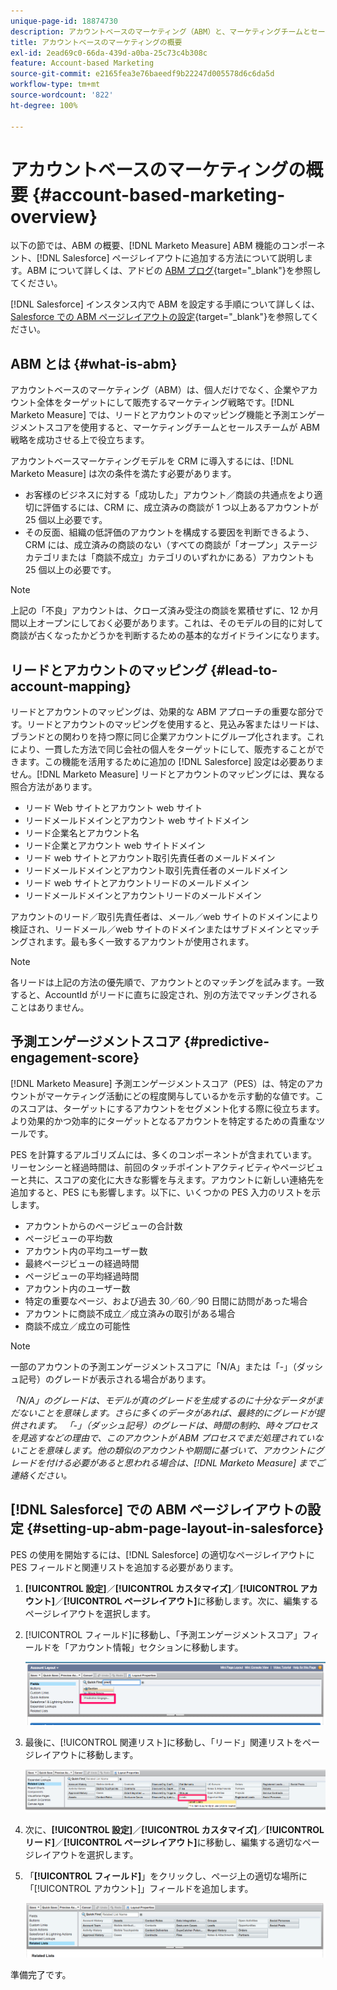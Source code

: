 ```yaml
---
unique-page-id: 18874730
description: アカウントベースのマーケティング（ABM）と、マーケティングチームとセールスチームが ABM 戦略を成功させるのに Adobe Marketo Measure がどのように役立つかについて説明します。
title: アカウントベースのマーケティングの概要
exl-id: 2ead69c0-66da-439d-a0ba-25c73c4b308c
feature: Account-based Marketing
source-git-commit: e2165fea3e76baeedf9b22247d005578d6c6da5d
workflow-type: tm+mt
source-wordcount: '822'
ht-degree: 100%

---
```


# アカウントベースのマーケティングの概要 {#account-based-marketing-overview}

以下の節では、ABM の概要、[!DNL Marketo Measure] ABM 機能のコンポーネント、[!DNL Salesforce] ページレイアウトに追加する方法について説明します。ABM について詳しくは、アドビの [ABM ブログ](https://business.adobe.com/jp/blog/basics/account-based-marketing){target="_blank"}を参照してください。

[!DNL Salesforce] インスタンス内で ABM を設定する手順について詳しくは、[Salesforce での ABM ページレイアウトの設定](/help/advanced-marketo-measure-features/account-based-marketing/account-based-marketing-overview.md#setting-up-abm-page-layout-in-salesforce){target="_blank"}を参照してください。

## ABM とは {#what-is-abm}

アカウントベースのマーケティング（ABM）は、個人だけでなく、企業やアカウント全体をターゲットにして販売するマーケティング戦略です。[!DNL Marketo Measure] では、リードとアカウントのマッピング機能と予測エンゲージメントスコアを使用すると、マーケティングチームとセールスチームが ABM 戦略を成功させる上で役立ちます。

アカウントベースマーケティングモデルを CRM に導入するには、[!DNL Marketo Measure] は次の条件を満たす必要があります。

* お客様のビジネスに対する「成功した」アカウント／商談の共通点をより適切に評価するには、CRM に、成立済みの商談が 1 つ以上あるアカウントが 25 個以上必要です。
* その反面、組織の低評価のアカウントを構成する要因を判断できるよう、CRM には、成立済みの商談のない（すべての商談が「オープン」ステージカテゴリまたは「商談不成立」カテゴリのいずれかにある）アカウントも 25 個以上の必要です。

>[!NOTE]
>
>上記の「不良」アカウントは、クローズ済み受注の商談を累積せずに、12 か月間以上オープンにしておく必要があります。これは、そのモデルの目的に対して商談が古くなったかどうかを判断するための基本的なガイドラインになります。

## リードとアカウントのマッピング {#lead-to-account-mapping}

リードとアカウントのマッピングは、効果的な ABM アプローチの重要な部分です。リードとアカウントのマッピングを使用すると、見込み客またはリードは、ブランドとの関わりを持つ際に同じ企業アカウントにグループ化されます。これにより、一貫した方法で同じ会社の個人をターゲットにして、販売することができます。この機能を活用するために追加の [!DNL Salesforce] 設定は必要ありません。[!DNL Marketo Measure] リードとアカウントのマッピングには、異なる照合方法があります。

* リード Web サイトとアカウント web サイト
* リードメールドメインとアカウント web サイトドメイン
* リード企業名とアカウント名
* リード企業とアカウント web サイトドメイン
* リード web サイトとアカウント取引先責任者のメールドメイン
* リードメールドメインとアカウント取引先責任者のメールドメイン
* リード web サイトとアカウントリードのメールドメイン
* リードメールドメインとアカウントリードのメールドメイン

アカウントのリード／取引先責任者は、メール／web サイトのドメインにより検証され、リードメール／web サイトのドメインまたはサブドメインとマッチングされます。最も多く一致するアカウントが使用されます。

>[!NOTE]
>
>各リードは上記の方法の優先順で、アカウントとのマッチングを試みます。一致すると、AccountId がリードに直ちに設定され、別の方法でマッチングされることはありません。

## 予測エンゲージメントスコア {#predictive-engagement-score}

[!DNL Marketo Measure] 予測エンゲージメントスコア（PES）は、特定のアカウントがマーケティング活動にどの程度関与しているかを示す動的な値です。このスコアは、ターゲットにするアカウントをセグメント化する際に役立ちます。より効果的かつ効率的にターゲットとなるアカウントを特定するための貴重なツールです。

PES を計算するアルゴリズムには、多くのコンポーネントが含まれています。リーセンシーと経過時間は、前回のタッチポイントアクティビティやページビューと共に、スコアの変化に大きな影響を与えます。アカウントに新しい連絡先を追加すると、PES にも影響します。以下に、いくつかの PES 入力のリストを示します。

* アカウントからのページビューの合計数
* ページビューの平均数
* アカウント内の平均ユーザー数
* 最終ページビューの経過時間
* ページビューの平均経過時間
* アカウント内のユーザー数
* 特定の重要なページ、および過去 30／60／90 日間に訪問があった場合
* アカウントに商談不成立／成立済みの取引がある場合
* 商談不成立／成立の可能性

>[!NOTE]
>
>一部のアカウントの予測エンゲージメントスコアに「N/A」または「-」（ダッシュ記号）のグレードが表示される場合があります。

_「N/A」のグレードは、モデルが真のグレードを生成するのに十分なデータがまだないことを意味します。さらに多くのデータがあれば、最終的にグレードが提供されます。_
_「-」（ダッシュ記号）のグレードは、時間の制約、時々プロセスを見逃すなどの理由で、このアカウントが ABM プロセスでまだ処理されていないことを意味します。他の類似のアカウントや期間に基づいて、アカウントにグレードを付ける必要があると思われる場合は、[!DNL Marketo Measure] までご連絡ください。_

## [!DNL Salesforce] での ABM ページレイアウトの設定 {#setting-up-abm-page-layout-in-salesforce}

PES の使用を開始するには、[!DNL Salesforce] の適切なページレイアウトに PES フィールドと関連リストを追加する必要があります。

1. **[!UICONTROL 設定]**／**[!UICONTROL カスタマイズ]**／**[!UICONTROL アカウント]**／**[!UICONTROL ページレイアウト]**&#x200B;に移動します。次に、編集するページレイアウトを選択します。
1. [!UICONTROL フィールド]に移動し、「予測エンゲージメントスコア」フィールドを「アカウント情報」セクションに移動します。

   ![](assets/1.png)

1. 最後に、[!UICONTROL 関連リスト]に移動し、「リード」関連リストをページレイアウトに移動します。

   ![](assets/2.png)

1. 次に、**[!UICONTROL 設定]**／**[!UICONTROL カスタマイズ]**／**[!UICONTROL リード]**／**[!UICONTROL ページレイアウト]**&#x200B;に移動し、編集する適切なページレイアウトを選択します。
1. 「**[!UICONTROL フィールド]**」をクリックし、ページ上の適切な場所に「[!UICONTROL アカウント]」フィールドを追加します。

   ![](assets/3.png)

準備完了です。


